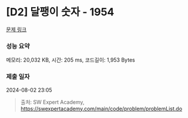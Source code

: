 # [D2] 달팽이 숫자 - 1954 

[문제 링크](https://swexpertacademy.com/main/code/problem/problemDetail.do?contestProbId=AV5PobmqAPoDFAUq) 

### 성능 요약

메모리: 20,032 KB, 시간: 205 ms, 코드길이: 1,953 Bytes

### 제출 일자

2024-08-02 23:05



> 출처: SW Expert Academy, https://swexpertacademy.com/main/code/problem/problemList.do